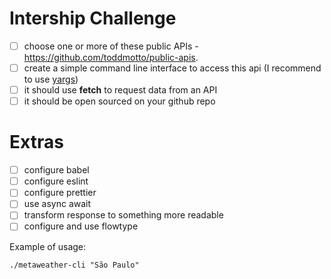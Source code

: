 # Intership Challenge

- [ ] choose one or more of these public APIs - https://github.com/toddmotto/public-apis.
- [ ] create a simple command line interface to access this api (I recommend to use [yargs](https://github.com/yargs/yargs))
- [ ] it should use **fetch** to request data from an API
- [ ] it should be open sourced on your github repo

# Extras
- [ ] configure babel
- [ ] configure eslint
- [ ] configure prettier
- [ ] use async await
- [ ] transform response to something more readable
- [ ] configure and use flowtype

Example of usage:

`./metaweather-cli "São Paulo"`
